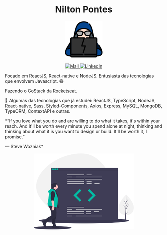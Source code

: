 <div align="center">
  <h1>
    Nilton Pontes
  </h1>
  <img src="https://github.com/niltoneapontes/personal-portfolio/blob/master/assets/hacker.png" alt="Nilton logo" width="120"/>
</div>
                                                                                                                 
<p align="center">
  <a href="mailto:niltoneapontes@gmail.com">
    <img src="https://img.shields.io/badge/Gmail-critical?style=for-the-badge" alt="Mail" />
  </a>
  <a href="https://www.linkedin.com/in/niltonpontesem/">
    <img src="https://img.shields.io/badge/LinkedIn-blue?style=for-the-badge" alt="LinkedIn" />
  </a>
</p>

Focado em ReactJS, React-native e NodeJS. Entusiasta das tecnologias que envolvem Javascript. :smile:

Fazendo o GoStack da [Rocketseat](https://rocketseat.com.br/ "Rocketseat").

👾  Algumas das tecnologias que já estudei: ReactJS, TypeScript, NodeJS, React-native, Sass, Styled-Components, Axios, Express, MySQL, MongoDB, TypeORM, ContextAPI e outras.

*“If you love what you do and are willing to do what it takes, it's within your reach. And it'll be worth every minute you spend alone at night, thinking and thinking about what it is you want to design or build. It'll be worth it, I promise.”

― Steve Wozniak*

<p align="center">
    <img src="https://github.com/niltoneapontes/niltoneapontes/blob/master/undraw_code_review_l1q9.svg" alt="svg" width="320"/>
</p>
